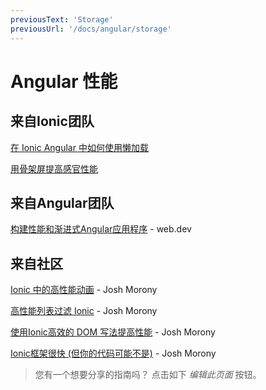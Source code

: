 ```yaml
---
previousText: 'Storage'
previousUrl: '/docs/angular/storage'
---
```


# Angular 性能

## 来自Ionic团队

[在 Ionic Angular 中如何使用懒加载](https://ionicframework.com/blog/how-to-lazy-load-in-ionic-angular/)

[用骨架屏提高感官性能](https://ionicframework.com/blog/improved-perceived-performance-with-skeleton-screens/)

## 来自Angular团队

[构建性能和渐进式Angular应用程序](https://web.dev/angular) - web.dev

## 来自社区

[Ionic 中的高性能动画](https://www.joshmorony.com/high-performance-animations-in-ionic/) - Josh Morony

[高性能列表过滤 Ionic](https://www.joshmorony.com/high-performance-list-filtering-in-ionic-2/) - Josh Morony

[使用Ionic高效的 DOM 写法提高性能](https://www.joshmorony.com/increasing-performance-with-efficient-dom-writes-in-ionic-2/) - Josh Morony

[Ionic框架很快 (但你的代码可能不是)](https://www.joshmorony.com/ionic-framework-is-fast-but-your-code-might-not-be/) - Josh Morony

> 您有一个想要分享的指南吗？ 点击如下 *编辑此页面* 按钮。